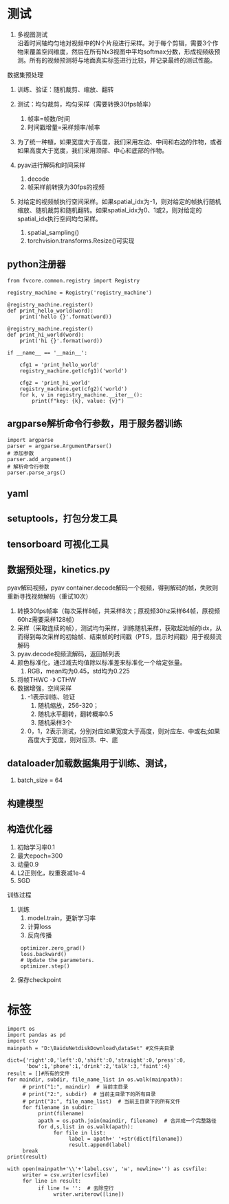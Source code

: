 # 测试
1. 多视图测试  
沿着时间轴均匀地对视频中的N个片段进行采样。对于每个剪辑，需要3个作物来覆盖空间维度，然后在所有Nx3视图中平均softmax分数，形成视频级预测。所有的视频预测将与地面真实标签进行比较，并记录最终的测试性能。


数据集预处理
1. 训练、验证：随机裁剪、缩放、翻转
2. 测试：均匀裁剪，均匀采样（需要转换30fps帧率）
   1. 帧率=帧数/时间
   2. 时间戳增量=采样频率/帧率
3. 为了统一种植，如果宽度大于高度，我们采用左边、中间和右边的作物，或者如果高度大于宽度，我们采用顶部、中心和底部的作物。



4. pyav进行解码和时间采样
   1. decode
   2. 帧采样前转换为30fps的视频
5. 对给定的视频帧执行空间采样。如果spatial_idx为-1，则对给定的帧执行随机缩放、随机裁剪和随机翻转。如果spatial_idx为0、1或2，则对给定的spatial_idx执行空间均匀采样。
   1. spatial_sampling()
   2. torchvision.transforms.Resize()可实现


## python注册器
```
from fvcore.common.registry import Registry

registry_machine = Registry('registry_machine')

@registry_machine.register()
def print_hello_world(word):
    print('hello {}'.format(word))

@registry_machine.register()
def print_hi_world(word):
    print('hi {}'.format(word))

if __name__ == '__main__':

    cfg1 = 'print_hello_world'
    registry_machine.get(cfg1)('world')

    cfg2 = 'print_hi_world'
    registry_machine.get(cfg2)('world')
    for k, v in registry_machine.__iter__():
        print(f"key: {k}, value: {v}")
```

## argparse解析命令行参数，用于服务器训练
```
import argparse
parser = argparse.ArgumentParser()
# 添加参数
parser.add_argument()
# 解析命令行参数
parser.parse_args()
```
## yaml

## setuptools，打包分发工具

## tensorboard 可视化工具


## 数据预处理，kinetics.py
pyav解码视频，pyav container.decode解码一个视频，得到解码的帧，失败则重新寻找视频解码（重试10次）
1. 转换30fps帧率（每次采样8帧，共采样8次；原视频30hz采样64帧，原视频60hz需要采样128帧）
2. 采样（采取连续的帧），测试均匀采样，训练随机采样，获取起始帧的idx，从而得到每次采样的初始帧、结束帧的时间戳（PTS，显示时间戳）用于视频流解码
3. pyav.decode视频流解码，返回帧列表
4. 颜色标准化，通过减去均值除以标准差来标准化一个给定张量。
   1. RGB，mean均为0.45，std均为0.225
5. 将帧THWC -》 CTHW
6. 数据增强，空间采样
   1. -1表示训练、验证
      1. 随机缩放，256-320；
      2. 随机水平翻转，翻转概率0.5
      3. 随机采样3个
   2. 0，1，2表示测试，分别对应如果宽度大于高度，则对应左、中或右;如果高度大于宽度，则对应顶、中、底

## dataloader加载数据集用于训练、测试，
1. batch_size = 64

## 构建模型


## 构造优化器
1. 初始学习率0.1
2. 最大epoch=300
3. 动量0.9
4. L2正则化，权重衰减1e-4
5. SGD


训练过程
1. 训练
   1. model.train，更新学习率
   2. 计算loss
   3. 反向传播
   ```
    optimizer.zero_grad()
    loss.backward()
    # Update the parameters.
    optimizer.step()
   ```
2. 保存checkpoint




# 标签
```
import os
import pandas as pd
import csv
mainpath = "D:\BaiduNetdiskDownload\dataSet" #文件夹目录

dict={'right':0,'left':0,'shift':0,'straight':0,'press':0,
      'bow':1,'phone':1,'drink':2,'talk':3,'faint':4}
result = []#所有的文件
for maindir, subdir, file_name_list in os.walk(mainpath):
     # print("1:", maindir)  # 当前主目录
     # print("2:", subdir)  # 当前主目录下的所有目录
     # print("3:", file_name_list)  # 当前主目录下的所有文件
     for filename in subdir:
          print(filename)
          apath = os.path.join(maindir, filename)  # 合并成一个完整路径
          for d,s,list in os.walk(apath):
               for file in list:
                    label = apath+' '+str(dict[filename])
                    result.append(label)
     break
print(result)

with open(mainpath+'\\'+'label.csv', 'w', newline='') as csvfile:
     writer = csv.writer(csvfile)
     for line in result:
          if line != '':  # 去除空行
               writer.writerow([line])


```